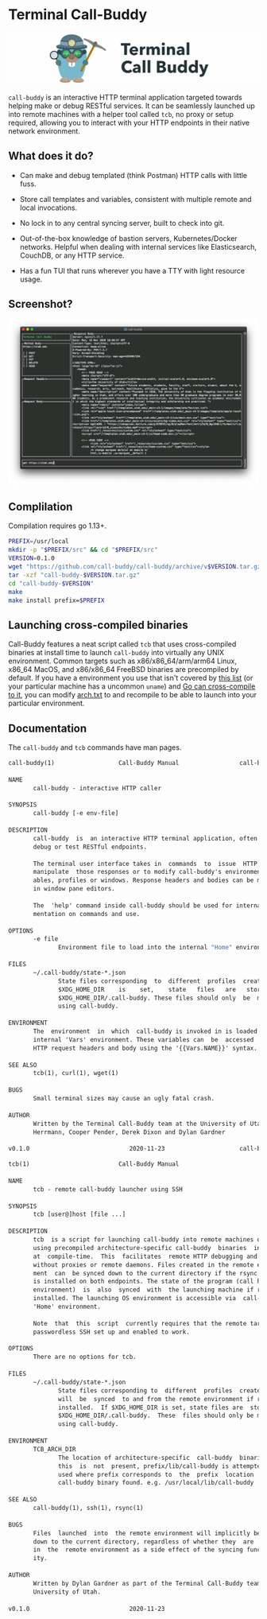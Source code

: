# Terminal Call-Buddy

![Call-Buddy Mascot Banner](resources/gopher-banner.png)

`call-buddy` is an interactive HTTP terminal application targeted towards helping make or debug RESTful services. It can be seamlessly launched up into remote machines with a helper tool called `tcb`, no proxy or setup required, allowing you to interact with your HTTP endpoints in their native network environment.

## What does it do?

- Can make and debug templated (think Postman) HTTP calls with little fuss.

- Store call templates and variables, consistent with multiple remote and local invocations.

- No lock in to any central syncing server, built to check into git.

- Out-of-the-box knowledge of bastion servers, Kubernetes/Docker networks. Helpful when dealing with internal services like Elasticsearch, CouchDB, or any HTTP service.

- Has a fun TUI that runs wherever you have a TTY with light resource usage.

## Screenshot?

![Screenshot of a HTTP GET request in call-buddy](resources/screenshot-get-utah.png)

## Complilation

Compilation requires go 1.13+.

```sh
PREFIX=/usr/local
mkdir -p "$PREFIX/src" && cd "$PREFIX/src"
VERSION=0.1.0
wget "https://github.com/call-buddy/call-buddy/archive/v$VERSION.tar.gz"
tar -xzf "call-buddy-$VERSION.tar.gz"
cd "call-buddy-$VERSION"
make
make install prefix=$PREFIX
```

## Launching cross-compiled binaries

Call-Buddy features a neat script called `tcb` that uses cross-compiled binaries at install time to launch `call-buddy` into virtually any UNIX environment. Common targets such as x86/x86_64/arm/arm64 Linux, x86_64 MacOS, and x86/x86_64 FreeBSD binaries are precompiled by default. If you have a environment you use that isn't covered by [this list](arch.txt) (or your particular machine has a uncommon `uname`) and [Go can cross-compile to it](https://gist.github.com/asukakenji/f15ba7e588ac42795f421b48b8aede63), you can modify [arch.txt](arch.txt) to and recompile to be able to launch into your particular environment.

## Documentation

The `call-buddy` and `tcb` commands have man pages.

```roff
call-buddy(1)                  Call-Buddy Manual                 call-buddy(1)

NAME
       call-buddy - interactive HTTP caller

SYNOPSIS
       call-buddy [-e env-file]

DESCRIPTION
       call-buddy  is  an interactive HTTP terminal application, often used to
       debug or test RESTful endpoints.

       The terminal user interface takes in  commands  to  issue  HTTP  calls,
       manipulate  those responses or to modify call-buddy's environment vari-
       ables, profiles or windows. Response headers and bodies can be modified
       in window pane editors.

       The  'help' command inside call-buddy should be used for internal docu-
       mentation on commands and use.

OPTIONS
       -e file
              Environment file to load into the internal "Home" environment.

FILES
       ~/.call-buddy/state-*.json
              State files corresponding  to  different  profiles  created.  If
              $XDG_HOME_DIR    is    set,    state   files   are   stored   in
              $XDG_HOME_DIR/.call-buddy. These files should only  be  modified
              using call-buddy.

ENVIRONMENT
       The  environment  in  which  call-buddy is invoked in is loaded into an
       internal 'Vars' environment. These variables can  be  accessed  in  the
       HTTP request headers and body using the '{{Vars.NAME}}' syntax.

SEE ALSO
       tcb(1), curl(1), wget(1)

BUGS
       Small terminal sizes may cause an ugly fatal crash.

AUTHOR
       Written by the Terminal Call-Buddy team at the University of Utah: Alex
       Herrmann, Cooper Pender, Derek Dixon and Dylan Gardner

v0.1.0                            2020-11-23                     call-buddy(1)
```

```roff
tcb(1)                         Call-Buddy Manual                        tcb(1)

NAME
       tcb - remote call-buddy launcher using SSH

SYNOPSIS
       tcb [user@]host [file ...]

DESCRIPTION
       tcb  is a script for launching call-buddy into remote machines over SSH
       using precompiled architecture-specific call-buddy  binaries  installed
       at  compile-time.  This  facilitates  remote HTTP debugging and testing
       without proxies or remote daemons. Files created in the remote environ-
       ment  can  be synced down to the current directory if the rsync utility
       is installed on both endpoints. The state of the program (call history,
       environment)  is  also  synced  with  the launching machine if rsync is
       installed. The launching OS environment is accessible via  call-buddy's
       'Home' environment.

       Note  that  this  script  currently requires that the remote target has
       passwordless SSH set up and enabled to work.

OPTIONS
       There are no options for tcb.

FILES
       ~/.call-buddy/state-*.json
              State files corresponding to  different  profiles  created  that
              will  be  synced  to and from the remote environment if rsync is
              installed.  If $XDG_HOME_DIR is set, state files are  stored  in
              $XDG_HOME_DIR/.call-buddy.  These  files should only be modified
              using call-buddy.

ENVIRONMENT
       TCB_ARCH_DIR
              The location of architecture-specific  call-buddy  binaries.  If
              this  is  not  present, prefix/lib/call-buddy is attempted to be
              used where prefix corresponds to  the  prefix  location  of  the
              call-buddy binary found. e.g. /usr/local/lib/call-buddy

SEE ALSO
       call-buddy(1), ssh(1), rsync(1)

BUGS
       Files  launched  into  the remote environment will implicitly be synced
       down to the current directory, regardless of whether they  are  updated
       in  the  remote environment as a side effect of the syncing functional-
       ity.

AUTHOR
       Written by Dylan Gardner as part of the Terminal Call-Buddy team at the
       University of Utah.

v0.1.0                            2020-11-23                            tcb(1)
```
